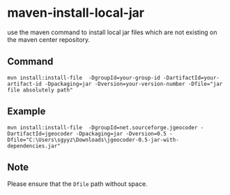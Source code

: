 # maven-install-local-jar
use the maven command to install local jar files which are not existing on the maven center repository.

## Command
```
mvn install:install-file  -DgroupId=your-group-id -DartifactId=your-artifact-id -Dpackaging=jar -Dversion=your-version-number -Dfile="jar file absolutely path"
```

## Example
```
mvn install:install-file  -DgroupId=net.sourceforge.jgeocoder -DartifactId=jgeocoder -Dpackaging=jar -Dversion=0.5 -Dfile="C:\Users\sgyyz\Downloads\jgeocoder-0.5-jar-with-dependencies.jar"
```

## Note
Please ensure that the `Dfile` path without space.
